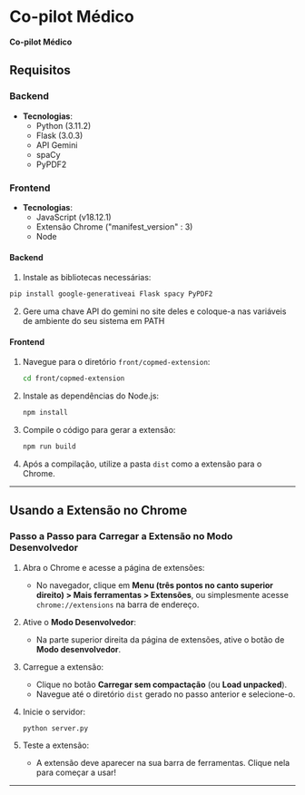 # Co-pilot Médico

**Co-pilot Médico**

## Requisitos

### Backend
- **Tecnologias**:
  - Python (3.11.2)
  - Flask (3.0.3)
  - API Gemini
  - spaCy
  - PyPDF2

### Frontend
- **Tecnologias**:
  - JavaScript (v18.12.1)
  - Extensão Chrome ("manifest_version" : 3)
  - Node

#### Backend

1. Instale as bibliotecas necessárias:
  
  ```bash
  pip install google-generativeai Flask spacy PyPDF2
  ```

2. Gere uma chave API do gemini no site deles e coloque-a nas variáveis de ambiente do seu sistema em PATH
   
#### Frontend

1. Navegue para o diretório `front/copmed-extension`:
   ```bash
   cd front/copmed-extension
   ```

2. Instale as dependências do Node.js:
   ```bash
   npm install
   ```

3. Compile o código para gerar a extensão:
   ```bash
   npm run build
   ```

4. Após a compilação, utilize a pasta `dist` como a extensão para o Chrome.

---

## Usando a Extensão no Chrome

### Passo a Passo para Carregar a Extensão no Modo Desenvolvedor

1. Abra o Chrome e acesse a página de extensões:
   - No navegador, clique em **Menu (três pontos no canto superior direito) > Mais ferramentas > Extensões**, ou simplesmente acesse `chrome://extensions` na barra de endereço.

2. Ative o **Modo Desenvolvedor**:
   - Na parte superior direita da página de extensões, ative o botão de **Modo desenvolvedor**.

3. Carregue a extensão:
   - Clique no botão **Carregar sem compactação** (ou **Load unpacked**).
   - Navegue até o diretório `dist` gerado no passo anterior e selecione-o.

4. Inicie o servidor:
   ```bash
   python server.py
   ```
   
5. Teste a extensão:
   - A extensão deve aparecer na sua barra de ferramentas. Clique nela para começar a usar!

---

